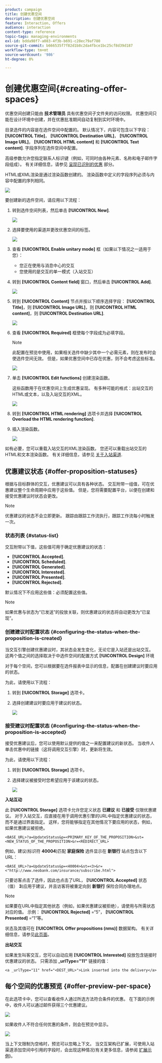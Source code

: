 ```yaml
---
product: campaign
title: 创建优惠空间
description: 创建优惠空间
feature: Interaction, Offers
audience: interaction
content-type: reference
topic-tags: managing-environments
exl-id: bdda98f7-a083-4f3b-b691-c28ec79af780
source-git-commit: b666535f7f82d1b8c2da4fbce1bc25cf8d39d187
workflow-type: tm+mt
source-wordcount: '986'
ht-degree: 0%

---
```


# 创建优惠空间{#creating-offer-spaces}



优惠空间创建只能由 **技术管理员** 具有优惠空间子文件夹的访问权限。 优惠空间只能在设计环境中创建，并在优惠批准期间自动复制到实时环境中。

目录选件的内容是在选件空间中配置的。 默认情况下，内容可包含以下字段： **[!UICONTROL Title]**， **[!UICONTROL Destination URL]**， **[!UICONTROL Image URL]**， **[!UICONTROL HTML content]** 和 **[!UICONTROL Text content]**. 字段序列在选件空间中配置。

高级参数允许您指定联系人标识键（例如，可同时由各种元素、名称和电子邮件字段组成）。 有关详细信息，请参见 [呈现已识别的优惠](../../interaction/using/integration-via-javascript-client-side.md#presenting-an-identified-offer) 部分。

HTML或XML渲染是通过渲染函数创建的。 渲染函数中定义的字段序列必须与内容中配置的序列相同。

![](assets/offer_space_create_009.png)

要创建新的选件空间，请应用以下流程：

1. 转到选件空间列表，然后单击 **[!UICONTROL New]**.

   ![](assets/offer_space_create_001.png)

1. 选择要使用的渠道并更改优惠空间的标签。

   ![](assets/offer_space_create_002.png)

1. 查看 **[!UICONTROL Enable unitary mode]** 框（如果以下情况之一适用于您）：

   * 您正在使用与消息中心的交互
   * 您使用的是交互的单一模式（入站交互）

1. 转到 **[!UICONTROL Content field]** 窗口，然后单击 **[!UICONTROL Add]**.

   ![](assets/offer_space_create_003.png)

1. 转到 **[!UICONTROL Content]** 节点并按以下顺序选择字段： **[!UICONTROL Title]**，则 **[!UICONTROL Image URL]**，则 **[!UICONTROL HTML content]**，则 **[!UICONTROL Destination URL]**.

   ![](assets/offer_space_create_004.png)

1. 查看 **[!UICONTROL Required]** 框使每个字段成为必填字段。

   >[!NOTE]
   >
   >此配置在预览中使用，如果相关选件中缺少其中一个必需元素，则在发布时会使选件空间无效。 但是，如果优惠空间中已存在优惠，则不会考虑这些标准。

   ![](assets/offer_space_create_005.png)

1. 单击 **[!UICONTROL Edit functions]** 创建渲染函数。

   这些函数用于在优惠空间上生成优惠呈现。 有多种可能的格式：出站交互的HTML或文本，以及入站交互的XML。

   ![](assets/offer_space_create_006.png)

1. 转到 **[!UICONTROL HTML rendering]** 选项卡并选择 **[!UICONTROL Overload the HTML rendering function]**.
1. 插入渲染函数。

   ![](assets/offer_space_create_007.png)

如有必要，您可以重载入站交互的XML渲染函数。 您还可以重载出站交互的HTML和文本渲染函数。 有关详细信息，请参见 [关于入站渠道](../../interaction/using/about-inbound-channels.md).

## 优惠建议状态 {#offer-proposition-statuses}

根据与目标群体的交互，优惠建议可以具有各种状态。 交互附带一组值，可在优惠建议整个生命周期中应用于这些值。 但是，您将需要配置平台，以便在创建和接受优惠建议时状态会更改。

>[!NOTE]
>
>优惠建议的状态不会立即更新。 跟踪由跟踪工作流执行，跟踪工作流每小时触发一次。

### 状态列表 {#status-list}

交互附带以下值，这些值可用于确定优惠建议的状态：

* **[!UICONTROL Accepted]**.
* **[!UICONTROL Scheduled]**.
* **[!UICONTROL Generated]**.
* **[!UICONTROL Interested]**.
* **[!UICONTROL Presented]**.
* **[!UICONTROL Rejected]**.

默认情况下不应用这些值：必须配置这些值。

>[!NOTE]
>
>如果优惠与状态为“已发送”的投放关联，则优惠建议的状态将自动更改为“已呈现”。

### 创建建议时配置状态 {#configuring-the-status-when-the-proposition-is-created}

当交互引擎创建优惠建议时，其状态会发生变化，无论它是入站还是出站交互。 这两个值之间的选择取决于中选件空间的配置方式 **[!UICONTROL Design]** 环境

对于每个空间，您可以根据要在选件报表中显示的信息，配置在创建建议时要应用的状态。

为此，请使用以下流程：

1. 转到 **[!UICONTROL Storage]** 选项卡。
1. 选择创建建议时要应用于建议的状态。

   ![](assets/offer_update_status_001.png)

### 接受建议时配置状态 {#configuring-the-status-when-the-proposition-is-accepted}

接受优惠建议后，您可以使用默认提供的值之一来配置建议的新状态。 当收件人单击优惠中的链接（这将调用交互引擎）时，更新将生效。

为此，请使用以下流程：

1. 转到 **[!UICONTROL Storage]** 选项卡。
1. 选择建议被接受时您希望应用于该建议的状态。

   ![](assets/offer_update_status_002.png)

**入站互动**

此 **[!UICONTROL Storage]** 选项卡允许您定义状态 **已建议** 和 **已接受** 仅限优惠建议。 对于入站交互，应直接在用于调用优惠引擎的URL中指定优惠建议的状态，而不是通过界面指定。 这样，您将能够指定在其他情况下要应用的状态，例如，如果优惠建议被拒绝。

```
<BASE_URL>?a=UpdateStatus&p=<PRIMARY_KEY_OF_THE_PROPOSITION>&st=<NEW_STATUS_OF_THE_PROPOSITION>&r=<REDIRECT_URL>
```

例如，建议(标识符 **40004**)匹配 **家庭保险** 选件显示在 **新银行** 站点包含以下URL：

```
<BASE_URL>?a=UpdateStatus&p=<40004>&st=<3>&r=<"http://www.neobank.com/insurance/subscribe.html">
```

只要访客点击了选件，因此也点击了URL， **[!UICONTROL Accepted]** 状态（值） **3**)应用于建议，并且访客将被重定向到 **新银行** 保险合同办理地点。

>[!NOTE]
>
>如果要在URL中指定其他状态（例如，如果优惠建议被拒绝），请使用与所需状态对应的值。 示例： **[!UICONTROL Rejected]** =“5”， **[!UICONTROL Presented]** =“1”等。
>
>状态及其值可在 **[!UICONTROL Offer propositions (nms)]** 数据架构。 有关详细信息，请参见[此页面](../../configuration/using/data-schemas.md)。

**出站交互**

如果发生叫客交互，您可以自动应用 **[!UICONTROL Interested]** 投放包含链接时优惠建议的状态。 只需添加 **_urlType=&quot;11&quot;** 链接的值：

```
<a _urlType="11" href="<DEST_URL>">Link inserted into the delivery</a>
```

## 每个空间的优惠预览 {#offer-preview-per-space}

在此选项卡中，您可以查看收件人通过所选方法符合条件的优惠。 在下面的示例中，收件人可以通过邮件获得三个优惠建议。

![](assets/offer_space_overview_002.png)

如果收件人不符合任何优惠的条件，则会在预览中显示。

![](assets/offer_space_overview_001.png)

当上下文限制为空格时，预览可以忽略上下文。 当交互架构已扩展，可使用入站渠道添加空间中引用的字段时，会出现这种情况(有关更多信息，请参阅 [扩展示例](../../interaction/using/extension-example.md))。
